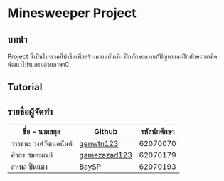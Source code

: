 # Minesweeper Project
## บทนำ
Project นี้เป็นโปรเจคที่ทำขึ้นเพื่อสร้างความบันเทิง ฝึกทักษะการแก้ปัญหาและฝึกทักษะการคิด พัฒนาโปรแกรมด้วยภาษาC
## Tutorial

## รายชื่อผู้จัดทำ
| ชื่อ - นามสกุล | Github | รหัสนักศึกษา |
| --- | --- | --- |
| วรรธนะ วงศ์วัฒนอนันต์ | [genwtn123](https://github.com/genwtn123) | 62070070 |
| ศิวกร สมคะเณย์ | [gamezazad123](https://github.com/gamezazad123) | 62070179 |
| สหพล ปั้นแตง | [BaySP](https://github.com/BaySP) | 62070193 |
